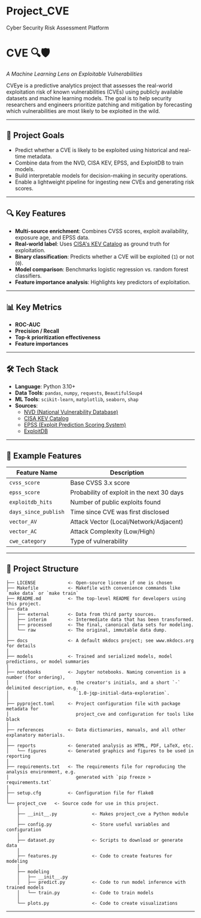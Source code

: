 # Project_CVE
Cyber Security Risk Assessment Platform

# CVE 🔍🛡️  
_A Machine Learning Lens on Exploitable Vulnerabilities_

CVEye is a predictive analytics project that assesses the real-world exploitation risk of known vulnerabilities (CVEs) using publicly available datasets and machine learning models. The goal is to help security researchers and engineers prioritize patching and mitigation by forecasting which vulnerabilities are most likely to be exploited in the wild.

---

## 🚀 Project Goals

- Predict whether a CVE is likely to be exploited using historical and real-time metadata.
- Combine data from the NVD, CISA KEV, EPSS, and ExploitDB to train models.
- Build interpretable models for decision-making in security operations.
- Enable a lightweight pipeline for ingesting new CVEs and generating risk scores.

---

## 🔍 Key Features

- **Multi-source enrichment**: Combines CVSS scores, exploit availability, exposure age, and EPSS data.
- **Real-world label**: Uses [CISA's KEV Catalog](https://www.cisa.gov/known-exploited-vulnerabilities-catalog) as ground truth for exploitation.
- **Binary classification**: Predicts whether a CVE will be exploited (`1`) or not (`0`).
- **Model comparison**: Benchmarks logistic regression vs. random forest classifiers.
- **Feature importance analysis**: Highlights key predictors of exploitation.

---

## 📊 Key Metrics

- **ROC-AUC**
- **Precision / Recall**
- **Top-k prioritization effectiveness**
- **Feature importances**

---

## 🛠️ Tech Stack

- **Language**: Python 3.10+
- **Data Tools**: `pandas`, `numpy`, `requests`, `BeautifulSoup4`
- **ML Tools**: `scikit-learn`, `matplotlib`, `seaborn`, `shap`
- **Sources**:
  - [NVD (National Vulnerability Database)](https://nvd.nist.gov/vuln/data-feeds)
  - [CISA KEV Catalog](https://www.cisa.gov/known-exploited-vulnerabilities-catalog)
  - [EPSS (Exploit Prediction Scoring System)](https://www.first.org/epss/)
  - [ExploitDB](https://www.exploit-db.com/)

---

## 🧠 Example Features

| Feature Name        | Description                                  |
|---------------------|----------------------------------------------|
| `cvss_score`        | Base CVSS 3.x score                          |
| `epss_score`        | Probability of exploit in the next 30 days   |
| `exploitdb_hits`    | Number of public exploits found              |
| `days_since_publish`| Time since CVE was first disclosed           |
| `vector_AV`         | Attack Vector (Local/Network/Adjacent)       |
| `vector_AC`         | Attack Complexity (Low/High)                 |
| `cwe_category`      | Type of vulnerability                        |

---

## 📂 Project Structure


```
├── LICENSE            <- Open-source license if one is chosen
├── Makefile           <- Makefile with convenience commands like `make data` or `make train`
├── README.md          <- The top-level README for developers using this project.
├── data
│   ├── external       <- Data from third party sources.
│   ├── interim        <- Intermediate data that has been transformed.
│   ├── processed      <- The final, canonical data sets for modeling.
│   └── raw            <- The original, immutable data dump.
│
├── docs               <- A default mkdocs project; see www.mkdocs.org for details
│
├── models             <- Trained and serialized models, model predictions, or model summaries
│
├── notebooks          <- Jupyter notebooks. Naming convention is a number (for ordering),
│                         the creator's initials, and a short `-` delimited description, e.g.
│                         `1.0-jqp-initial-data-exploration`.
│
├── pyproject.toml     <- Project configuration file with package metadata for 
│                         project_cve and configuration for tools like black
│
├── references         <- Data dictionaries, manuals, and all other explanatory materials.
│
├── reports            <- Generated analysis as HTML, PDF, LaTeX, etc.
│   └── figures        <- Generated graphics and figures to be used in reporting
│
├── requirements.txt   <- The requirements file for reproducing the analysis environment, e.g.
│                         generated with `pip freeze > requirements.txt`
│
├── setup.cfg          <- Configuration file for flake8
│
└── project_cve   <- Source code for use in this project.
    │
    ├── __init__.py             <- Makes project_cve a Python module
    │
    ├── config.py               <- Store useful variables and configuration
    │
    ├── dataset.py              <- Scripts to download or generate data
    │
    ├── features.py             <- Code to create features for modeling
    │
    ├── modeling                
    │   ├── __init__.py 
    │   ├── predict.py          <- Code to run model inference with trained models          
    │   └── train.py            <- Code to train models
    │
    └── plots.py                <- Code to create visualizations
```

--------

